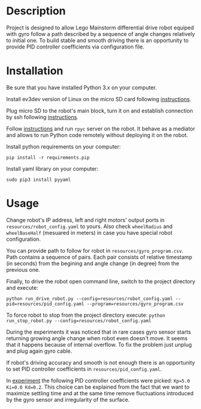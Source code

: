 # Description
Project is designed to allow Lego Mainstorm differential drive robot equiped with gyro follow a path described by a sequence of angle changes relatively to initial one. To build stable and smooth driving there is an opportunity to provide PID controller coefficients via configuration file.

# Installation

Be sure that you have installed Python 3.x on your computer.

Install ev3dev version of Linux on the micro SD card following [instructions](http://www.ev3dev.org/docs/getting-started/#step-2-flash-the-sd-card).

Plug micro SD to the robot's main block, turn it on and establish connection by ssh following [instructions](http://www.ev3dev.org/docs/networking/).

Follow [instructions](http://ev3dev-lang.readthedocs.io/projects/python-ev3dev/en/stable/rpyc.html) and run `rpyc` server on the robot. It behave as a mediator and allows to run Python code remotely without deploying it on the robot.

Install python requirements on your computer:

```pip install -r requirements.pip```

Install yaml library on your computer:

```sudo pip3 install pyyaml```

# Usage

Change robot's IP address, left and right motors' output ports in `resources/robot_config.yaml` to yours. Also check `wheelRadius` and `wheelBaseHalf` (mesuared in meters) in case you have special robot configuration.

You can provide path to follow for robot in `resources/gyro_program.csv`. Path contains a sequence of pairs. Each pair consists of relative timestamp (in seconds) from the begining and angle change (in degree) from the previous one.

Finally, to drive the robot open command line, switch to the project directory and execute:

```python run_drive_robot.py --config=resources/robot_config.yaml --pid=resources/pid_config.yaml --program=resources/gyro_program.csv```

To force robot to stop from the project directory execute:
```python run_stop_robot.py --config=resources/robot_config.yaml```

During the experiments it was noticed that in rare cases gyro sensor starts returning growing angle change when robot even doesn't move. It seems that it happens because of internal overflow. To fix the problem just unplug and plug again gyro cable.

If robot's driving accuracy and smooth is not enough there is an opportunity to set PID controller coefficients in `resources/pid_config.yaml`.

In [experiment](https://youtu.be/IPQybnYJp58) the following PID controller coefficients were picked: `Kp=5.0 Ki=0.0 Kd=0.2`. This choice can be explained from the fact that we want to maximize settling time and at the same time remove fluctuations introduced by the gyro sensor and irregularity of the surface.



